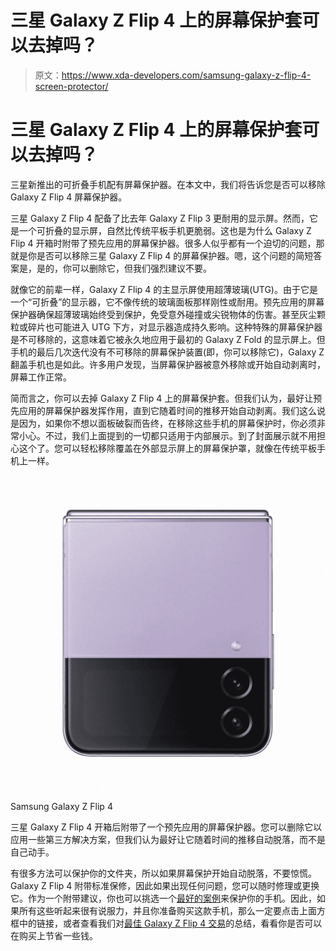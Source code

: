 # 三星 Galaxy Z Flip 4 上的屏幕保护套可以去掉吗？

> 原文：<https://www.xda-developers.com/samsung-galaxy-z-flip-4-screen-protector/>

# 三星 Galaxy Z Flip 4 上的屏幕保护套可以去掉吗？

三星新推出的可折叠手机配有屏幕保护器。在本文中，我们将告诉您是否可以移除 Galaxy Z Flip 4 屏幕保护器。

三星 Galaxy Z Flip 4 配备了比去年 Galaxy Z Flip 3 更耐用的显示屏。然而，它是一个可折叠的显示屏，自然比传统平板手机更脆弱。这也是为什么 Galaxy Z Flip 4 开箱时附带了预先应用的屏幕保护器。很多人似乎都有一个迫切的问题，那就是你是否可以移除三星 Galaxy Z Flip 4 的屏幕保护器。嗯，这个问题的简短答案是，是的，你可以删除它，但我们强烈建议不要。

就像它的前辈一样，Galaxy Z Flip 4 的主显示屏使用超薄玻璃(UTG)。由于它是一个“可折叠”的显示器，它不像传统的玻璃面板那样刚性或耐用。预先应用的屏幕保护器确保超薄玻璃始终受到保护，免受意外碰撞或尖锐物体的伤害。甚至灰尘颗粒或碎片也可能进入 UTG 下方，对显示器造成持久影响。这种特殊的屏幕保护器是不可移除的，这意味着它被永久地应用于最初的 Galaxy Z Fold 的显示屏上。但手机的最后几次迭代没有不可移除的屏幕保护装置(即，你可以移除它)，Galaxy Z 翻盖手机也是如此。许多用户发现，当屏幕保护器被意外移除或开始自动剥离时，屏幕工作正常。

简而言之，你可以去掉 Galaxy Z Flip 4 上的屏幕保护套。但我们认为，最好让预先应用的屏幕保护器发挥作用，直到它随着时间的推移开始自动剥离。我们这么说是因为，如果你不想以面板破裂而告终，在移除这些手机的屏幕保护时，你必须非常小心。不过，我们上面提到的一切都只适用于内部展示。到了封面展示就不用担心这个了。您可以轻松移除覆盖在外部显示屏上的屏幕保护罩，就像在传统平板手机上一样。

 <picture>![The Galaxy Z Flip 4 is the ideal phone for those who want something more pocketable -- and more stylish. ](img/e47692a41ad6b5d9aae1945560b7be1f.png)</picture> 

Samsung Galaxy Z Flip 4

三星 Galaxy Z Flip 4 开箱后附带了一个预先应用的屏幕保护器。您可以删除它以应用一些第三方解决方案，但我们认为最好让它随着时间的推移自动脱落，而不是自己动手。

有很多方法可以保护你的文件夹，所以如果屏幕保护开始自动脱落，不要惊慌。Galaxy Z Flip 4 附带标准保修，因此如果出现任何问题，您可以随时修理或更换它。作为一个附带建议，你也可以挑选一个[最好的案例](https://www.xda-developers.com/best-samsung-galaxy-z-flip-4-cases/)来保护你的手机。因此，如果所有这些听起来很有说服力，并且你准备购买这款手机，那么一定要点击上面方框中的链接，或者查看我们对[最佳 Galaxy Z Flip 4 交易](https://www.xda-developers.com/best-samsung-galaxy-z-flip-4-deals/)的总结，看看你是否可以在购买上节省一些钱。